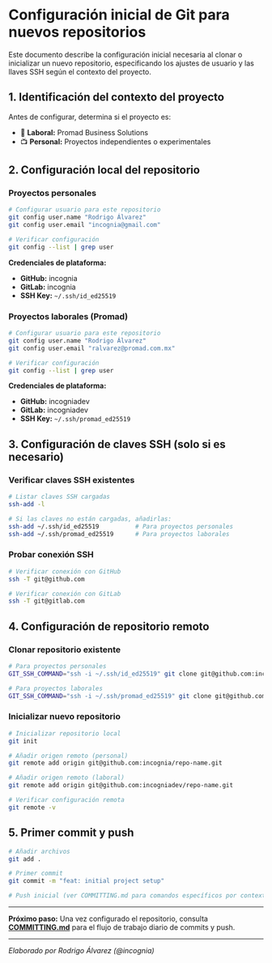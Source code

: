 # Configuración inicial de Git para nuevos repositorios

Este documento describe la configuración inicial necesaria al clonar o inicializar un nuevo repositorio, especificando los ajustes de usuario y las llaves SSH según el contexto del proyecto.

## 1. Identificación del contexto del proyecto

Antes de configurar, determina si el proyecto es:
- 💼 **Laboral:** Promad Business Solutions
- 📺 **Personal:** Proyectos independientes o experimentales

## 2. Configuración local del repositorio

### Proyectos personales
```bash
# Configurar usuario para este repositorio
git config user.name "Rodrigo Álvarez"
git config user.email "incognia@gmail.com"

# Verificar configuración
git config --list | grep user
```

**Credenciales de plataforma:**
- **GitHub:** incognia
- **GitLab:** incognia
- **SSH Key:** `~/.ssh/id_ed25519`

### Proyectos laborales (Promad)
```bash
# Configurar usuario para este repositorio
git config user.name "Rodrigo Álvarez"
git config user.email "ralvarez@promad.com.mx"

# Verificar configuración
git config --list | grep user
```

**Credenciales de plataforma:**
- **GitHub:** incogniadev
- **GitLab:** incogniadev
- **SSH Key:** `~/.ssh/promad_ed25519`

## 3. Configuración de claves SSH (solo si es necesario)

### Verificar claves SSH existentes
```bash
# Listar claves SSH cargadas
ssh-add -l

# Si las claves no están cargadas, añadirlas:
ssh-add ~/.ssh/id_ed25519          # Para proyectos personales
ssh-add ~/.ssh/promad_ed25519      # Para proyectos laborales
```

### Probar conexión SSH
```bash
# Verificar conexión con GitHub
ssh -T git@github.com

# Verificar conexión con GitLab
ssh -T git@gitlab.com
```

## 4. Configuración de repositorio remoto

### Clonar repositorio existente
```bash
# Para proyectos personales
GIT_SSH_COMMAND="ssh -i ~/.ssh/id_ed25519" git clone git@github.com:incognia/repo-name.git

# Para proyectos laborales
GIT_SSH_COMMAND="ssh -i ~/.ssh/promad_ed25519" git clone git@github.com:incogniadev/repo-name.git
```

### Inicializar nuevo repositorio
```bash
# Inicializar repositorio local
git init

# Añadir origen remoto (personal)
git remote add origin git@github.com:incognia/repo-name.git

# Añadir origen remoto (laboral)
git remote add origin git@github.com:incogniadev/repo-name.git

# Verificar configuración remota
git remote -v
```

## 5. Primer commit y push

```bash
# Añadir archivos
git add .

# Primer commit
git commit -m "feat: initial project setup"

# Push inicial (ver COMMITTING.md para comandos específicos por contexto)
```

---

**Próximo paso:** Una vez configurado el repositorio, consulta **[COMMITTING.md](./COMMITTING.md)** para el flujo de trabajo diario de commits y push.

---

*Elaborado por Rodrigo Álvarez (@incognia)*
